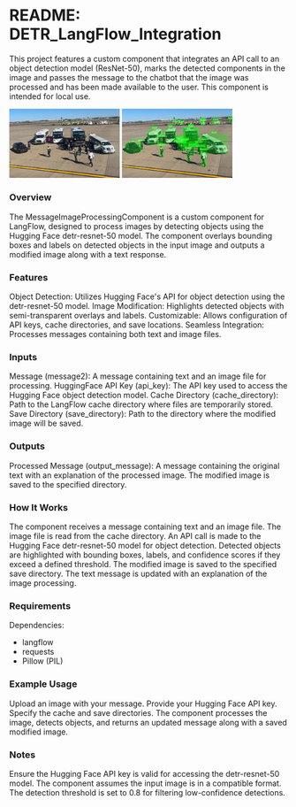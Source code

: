 # README: DETR_LangFlow_Integration

This project features a custom component that integrates an API call to an object detection model (ResNet-50), marks the detected components in the image and passes the message to the chatbot that the image was processed and has been made available to the user. This component is intended for local use.

<img src="https://github.com/jghenriksson/DETR_LangFlow_Integration/blob/main/example_images/Buses.jpg" alt="drawing" width="200"/>
<img src="https://github.com/jghenriksson/DETR_LangFlow_Integration/blob/main/example_images/Buses_detected.jpg" alt="drawing" width="200"/>

### Overview
The MessageImageProcessingComponent is a custom component for LangFlow, designed to process images by detecting objects using the Hugging Face detr-resnet-50 model. The component overlays bounding boxes and labels on detected objects in the input image and outputs a modified image along with a text response.

### Features
Object Detection: Utilizes Hugging Face's API for object detection using the detr-resnet-50 model.
Image Modification: Highlights detected objects with semi-transparent overlays and labels.
Customizable: Allows configuration of API keys, cache directories, and save locations.
Seamless Integration: Processes messages containing both text and image files.

### Inputs
Message (message2): A message containing text and an image file for processing.
HuggingFace API Key (api_key): The API key used to access the Hugging Face object detection model.
Cache Directory (cache_directory): Path to the LangFlow cache directory where files are temporarily stored.
Save Directory (save_directory): Path to the directory where the modified image will be saved.

### Outputs
Processed Message (output_message): A message containing the original text with an explanation of the processed image. The modified image is saved to the specified directory.

### How It Works
The component receives a message containing text and an image file.
The image file is read from the cache directory.
An API call is made to the Hugging Face detr-resnet-50 model for object detection.
Detected objects are highlighted with bounding boxes, labels, and confidence scores if they exceed a defined threshold.
The modified image is saved to the specified save directory.
The text message is updated with an explanation of the image processing.

### Requirements
Dependencies:
- langflow
- requests
- Pillow (PIL)

### Example Usage
Upload an image with your message.
Provide your Hugging Face API key.
Specify the cache and save directories.
The component processes the image, detects objects, and returns an updated message along with a saved modified image.

### Notes
Ensure the Hugging Face API key is valid for accessing the detr-resnet-50 model.
The component assumes the input image is in a compatible format.
The detection threshold is set to 0.8 for filtering low-confidence detections.
